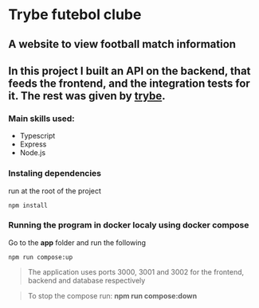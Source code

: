 # Trybe futebol clube

## A website to view football match information
## In this project I built an API on the backend, that feeds the frontend, and the integration tests for it. The rest was given by [trybe](https://www.betrybe.com/).

### Main skills used:
* Typescript
* Express
* Node.js

### Instaling dependencies
run at the root of the project
```
npm install
```

### Running the program in docker localy using docker compose
Go to the **app** folder and run the following
```
npm run compose:up
```
> The application uses ports 3000, 3001 and 3002 for the frontend, backend and database respectively

> To stop the compose run: **npm run compose:down**